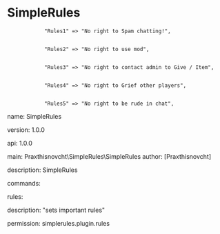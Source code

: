SimpleRules
===========
				"Rules1" => "No right to Spam chatting!",
				
				
				"Rules2" => "No right to use mod",	
				
				
				"Rules3" => "No right to contact admin to Give / Item",	
				
				
				"Rules4" => "No right to Grief other players",
				
				
				"Rules5" => "No right to be rude in chat",


name: SimpleRules




version: 1.0.0



api: 1.0.0


main: Praxthisnovcht\SimpleRules\SimpleRules
author: [Praxthisnovcht]


description: SimpleRules


commands:


 rules:
 
 
  description: "sets important rules"
  
  
  permission: simplerules.plugin.rules
  
  

